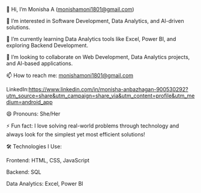 👋 Hi, I’m Monisha A (monishamoni1801@gmail.com)

👀 I’m interested in Software Development, Data Analytics, and AI-driven solutions.

🌱 I’m currently learning Data Analytics tools like Excel, Power BI, and exploring Backend Development.

💞️ I’m looking to collaborate on Web Development, Data Analytics projects, and AI-based applications.

📫 How to reach me: monishamoni1801@gmail.com

LinkedIn:https://www.linkedin.com/in/monisha-anbazhagan-900530292?utm_source=share&utm_campaign=share_via&utm_content=profile&utm_medium=android_app

😄 Pronouns: She/Her

⚡ Fun fact: I love solving real-world problems through technology and always look for the simplest yet most efficient solutions!

🛠️ Technologies I Use:

Frontend: HTML, CSS, JavaScript

Backend: SQL

Data Analytics: Excel, Power BI
